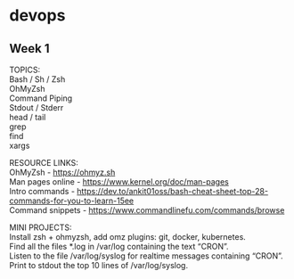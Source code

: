 # devops


## Week 1

TOPICS:\
Bash / Sh / Zsh\
OhMyZsh\
Command Piping\
Stdout / Stderr\
head / tail\
grep\
find\
xargs<br />

RESOURCE LINKS:<br />
OhMyZsh - https://ohmyz.sh<br />
Man pages online - https://www.kernel.org/doc/man-pages<br />
Intro commands - https://dev.to/ankit01oss/bash-cheat-sheet-top-28-commands-for-you-to-learn-15ee<br />
Command snippets - https://www.commandlinefu.com/commands/browse<br />

MINI PROJECTS:<br />
Install zsh + ohmyzsh, add omz plugins: git, docker, kubernetes.<br />
Find all the files *.log in /var/log containing the text “CRON”.<br />
Listen to the file /var/log/syslog for realtime messages containing “CRON”.<br />
Print to stdout the top 10 lines of /var/log/syslog.<br />


